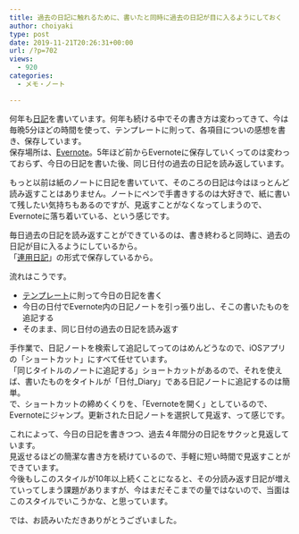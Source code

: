 ```yaml
---
title: 過去の日記に触れるために、書いたと同時に過去の日記が目に入るようにしておく
author: choiyaki
type: post
date: 2019-11-21T20:26:31+00:00
url: /?p=702
views:
  - 920
categories:
  - メモ・ノート

---
```

何年も[日記][1]を書いています。何年も続ける中でその書き方は変わってきて、今は毎晩5分ほどの時間を使って、テンプレートに則って、各項目についの感想を書き、保存しています。  
保存場所は、[Evernote][2]。5年ほど前からEvernoteに保存していくってのは変わっておらず、今日の日記を書いた後、同じ日付の過去の日記を読み返しています。

もっと以前は紙のノートに日記を書いていて、そのころの日記は今はほっとんど読み返すことはありません。ノートにペンで手書きするのは大好きで、紙に書いて残したい気持ちもあるのですが、見返すことがなくなってしまうので、Evernoteに落ち着いている、という感じです。

毎日過去の日記を読み返すことができているのは、書き終わると同時に、過去の日記が目に入るようにしているから。  
「[連用日記][3]」の形式で保存しているから。

流れはこうです。

  * [テンプレート][4]に則って今日の日記を書く
  * 今日の日付でEvernote内の日記ノートを引っ張り出し、そこの書いたものを追記する
  * そのまま、同じ日付の過去の日記を読み返す

手作業で、日記ノートを検索して追記してってのはめんどうなので、iOSアプリの「ショートカット」にすべて任せています。  
「同じタイトルのノートに追記する」ショートカットがあるので、それを使えば、書いたものをタイトルが「日付_Diary」である日記ノートに追記するのは簡単。  
で、ショートカットの締めくくりを、「Evernoteを開く」としているので、Evernoteにジャンプ。更新された日記ノートを選択して見返す、って感じです。

これによって、今日の日記を書きつつ、過去４年間分の日記をサクッと見返しています。  
見返せるほどの簡潔な書き方を続けているので、手軽に短い時間で見返すことができています。  
今後もしこのスタイルが10年以上続くことになると、その分読み返す日記が増えていってしまう課題がありますが、今はまだそこまでの量ではないので、当面はこのスタイルでいこうかな、と思っています。

では、お読みいただきありがとうございました。

 [1]: https://scrapbox.io/choiyaki-hondana/%E6%97%A5%E8%A8%98
 [2]: https://scrapbox.io/choiyaki-hondana/Evernote
 [3]: https://scrapbox.io/choiyaki-hondana/%E9%80%A3%E7%94%A8%E6%97%A5%E8%A8%98
 [4]: https://scrapbox.io/choiyaki-hondana/%E3%83%86%E3%83%B3%E3%83%97%E3%83%AC%E3%83%BC%E3%83%88